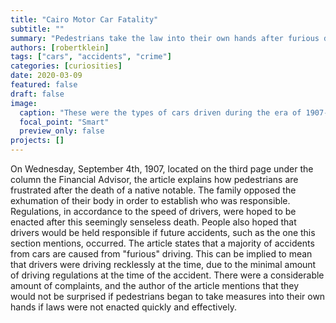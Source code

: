 ```yaml
---
title: "Cairo Motor Car Fatality"
subtitle: ""
summary: "Pedestrians take the law into their own hands after furious driving leading to accidents."
authors: [robertklein]
tags: ["cars", "accidents", "crime"]
categories: [curiosities]
date: 2020-03-09
featured: false
draft: false
image:
  caption: "These were the types of cars driven during the era of 1907-09-04, they look to be quite dangerous."
  focal_point: "Smart"
  preview_only: false
projects: []
---
```

On Wednesday, September 4th, 1907, located on the third page under the column the Financial Advisor, the article explains how pedestrians are frustrated after the death of a native notable. The family opposed the exhumation of their body in order to establish who was responsible. Regulations, in accordance to the speed of drivers, were hoped to be enacted after this seemingly senseless death. People also hoped that drivers would be held responsible if future accidents, such as the one this section mentions, occurred. The article states that a majority of accidents from cars are caused from "furious" driving. This can be implied to mean that drivers were driving recklessly at the time, due to the minimal amount of driving regulations at the time of the accident. There were a considerable amount of complaints, and the author of the article mentions that they would not be surprised if pedestrians began to take measures into their own hands if laws were not enacted quickly and effectively.